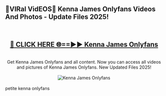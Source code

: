 <h2>🔴VIRal VidEOS🔴 Kenna James Onlyfans Videos And Photos - Update Files 2025!</h2>
<br>
<div align="center">
<h2><a href="https://virallinks.top/odZfE0" rel="nofollow">🔴 CLICK HERE 🌐==►► Kenna James Onlyfans</a></h2>
<br>
Get Kenna James Onlyfans and all content. Now you can access all videos and pictures of Kenna James Onlyfans. New Updated Files 2025!
<br>
<br>
<a href="https://virallinks.top/odZfE0" rel="nofollow" data-target="animated-image.originalLink"><img src="https://i.imgur.com/dJHk4Zq.gif)" alt="Kenna James Onlyfans" style="max-width: 100%; display: inline-block;" data-target="animated-image.originalImage"></a>
</div>
<br>
petite kenna onlyfans